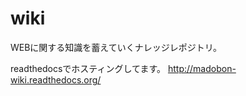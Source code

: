 wiki
=========

WEBに関する知識を蓄えていくナレッジレポジトリ。

readthedocsでホスティングしてます。
http://madobon-wiki.readthedocs.org/

